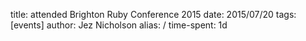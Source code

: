 title: attended Brighton Ruby Conference 2015
date: 2015/07/20
tags: [events]
author: Jez Nicholson
alias: /
time-spent: 1d